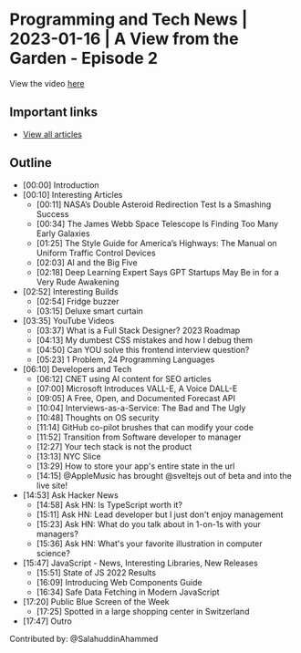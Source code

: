 # Programming and Tech News | 2023-01-16 | A View from the Garden - Episode 2

View the video [here](https://www.youtube.com/watch?v=E63OCZg696E)

## Important links

- [View all articles](https://github.com/CodingGarden/news/blob/main/2023-01-16.md)

## Outline

- [00:00] Introduction
- [00:10] Interesting Articles
  - [00:11] NASA’s Double Asteroid Redirection Test Is a Smashing Success
  - [00:34] The James Webb Space Telescope Is Finding Too Many Early Galaxies
  - [01:25] The Style Guide for America’s Highways: The Manual on Uniform Traffic Control Devices
  - [02:03] AI and the Big Five
  - [02:18] Deep Learning Expert Says GPT Startups May Be in for a Very Rude Awakening
- [02:52] Interesting Builds
  - [02:54] Fridge buzzer
  - [03:15] Deluxe smart curtain
- [03:35] YouTube Videos
  - [03:37] What is a Full Stack Designer? 2023 Roadmap
  - [04:13] My dumbest CSS mistakes and how I debug them
  - [04:50] Can YOU solve this frontend interview question?
  - [05:23] 1 Problem, 24 Programming Languages
- [06:10] Developers and Tech
  - [06:12] CNET using AI content for SEO articles
  - [07:00] Microsoft Introduces VALL-E, A Voice DALL-E
  - [09:05] A Free, Open, and Documented Forecast API
  - [10:04] Interviews-as-a-Service: The Bad and The Ugly
  - [10:48] Thoughts on OS security
  - [11:14] GitHub co-pilot brushes that can modify your code
  - [11:52] Transition from Software developer to manager
  - [12:27] Your tech stack is not the product
  - [13:13] NYC Slice
  - [13:29] How to store your app's entire state in the url
  - [14:15] @AppleMusic has brought @sveltejs out of beta and into the live site!
- [14:53] Ask Hacker News
  - [14:58] Ask HN: Is TypeScript worth it?
  - [15:11] Ask HN: Lead developer but I just don't enjoy management
  - [15:23] Ask HN: What do you talk about in 1-on-1s with your managers?
  - [15:36] Ask HN: What's your favorite illustration in computer science?
- [15:47] JavaScript - News, Interesting Libraries, New Releases
  - [15:51] State of JS 2022 Results
  - [16:09] Introducing Web Components Guide
  - [16:34] Safe Data Fetching in Modern JavaScript
- [17:20] Public Blue Screen of the Week
  - [17:25] Spotted in a large shopping center in Switzerland
- [17:47] Outro

Contributed by: @SalahuddinAhammed
